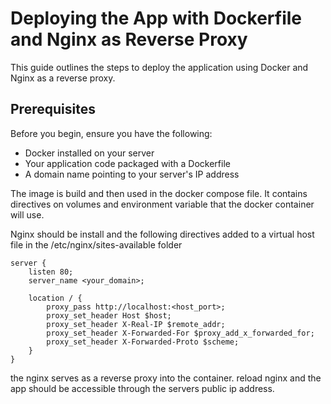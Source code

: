 # Deploying the App with Dockerfile and Nginx as Reverse Proxy

This guide outlines the steps to deploy the application using Docker and Nginx as a reverse proxy. 

## Prerequisites

Before you begin, ensure you have the following:

- Docker installed on your server
- Your application code packaged with a Dockerfile
- A domain name pointing to your server's IP address


The image is build and then used in the docker compose file. It contains directives on volumes and environment variable that the docker container will use.

Nginx should be install and the following directives added to a virtual host file in the /etc/nginx/sites-available folder

```
server {
    listen 80;
    server_name <your_domain>;

    location / {
        proxy_pass http://localhost:<host_port>;
        proxy_set_header Host $host;
        proxy_set_header X-Real-IP $remote_addr;
        proxy_set_header X-Forwarded-For $proxy_add_x_forwarded_for;
        proxy_set_header X-Forwarded-Proto $scheme;
    }
}
```
the nginx serves as a reverse proxy into the container. 
reload nginx and the app should be accessible through the servers public ip address.